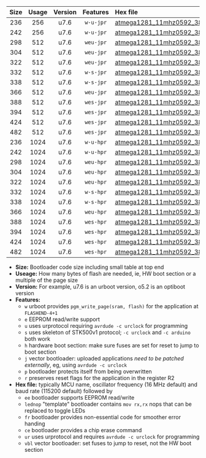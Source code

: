 |Size|Usage|Version|Features|Hex file|
|:-:|:-:|:-:|:-:|:--|
|236|256|u7.6|`w-u-jpr`|[atmega1281_11mhz0592_38400bps_ur_vbl.hex](https://raw.githubusercontent.com/stefanrueger/urboot/main/atmega1281_11mhz0592_38400bps_ur_vbl.hex)|
|242|256|u7.6|`w-u-jpr`|[atmega1281_11mhz0592_38400bps_lednop_ur_vbl.hex](https://raw.githubusercontent.com/stefanrueger/urboot/main/atmega1281_11mhz0592_38400bps_lednop_ur_vbl.hex)|
|298|512|u7.6|`weu-jpr`|[atmega1281_11mhz0592_38400bps_ee_ur_vbl.hex](https://raw.githubusercontent.com/stefanrueger/urboot/main/atmega1281_11mhz0592_38400bps_ee_ur_vbl.hex)|
|304|512|u7.6|`weu-jpr`|[atmega1281_11mhz0592_38400bps_ee_lednop_ur_vbl.hex](https://raw.githubusercontent.com/stefanrueger/urboot/main/atmega1281_11mhz0592_38400bps_ee_lednop_ur_vbl.hex)|
|322|512|u7.6|`weu-jpr`|[atmega1281_11mhz0592_38400bps_ee_lednop_fr_ur_vbl.hex](https://raw.githubusercontent.com/stefanrueger/urboot/main/atmega1281_11mhz0592_38400bps_ee_lednop_fr_ur_vbl.hex)|
|332|512|u7.6|`w-s-jpr`|[atmega1281_11mhz0592_38400bps_vbl.hex](https://raw.githubusercontent.com/stefanrueger/urboot/main/atmega1281_11mhz0592_38400bps_vbl.hex)|
|338|512|u7.6|`w-s-jpr`|[atmega1281_11mhz0592_38400bps_lednop_vbl.hex](https://raw.githubusercontent.com/stefanrueger/urboot/main/atmega1281_11mhz0592_38400bps_lednop_vbl.hex)|
|366|512|u7.6|`weu-jpr`|[atmega1281_11mhz0592_38400bps_ee_lednop_fr_ce_ur_vbl.hex](https://raw.githubusercontent.com/stefanrueger/urboot/main/atmega1281_11mhz0592_38400bps_ee_lednop_fr_ce_ur_vbl.hex)|
|388|512|u7.6|`wes-jpr`|[atmega1281_11mhz0592_38400bps_ee_vbl.hex](https://raw.githubusercontent.com/stefanrueger/urboot/main/atmega1281_11mhz0592_38400bps_ee_vbl.hex)|
|394|512|u7.6|`wes-jpr`|[atmega1281_11mhz0592_38400bps_ee_lednop_vbl.hex](https://raw.githubusercontent.com/stefanrueger/urboot/main/atmega1281_11mhz0592_38400bps_ee_lednop_vbl.hex)|
|424|512|u7.6|`wes-jpr`|[atmega1281_11mhz0592_38400bps_ee_lednop_fr_vbl.hex](https://raw.githubusercontent.com/stefanrueger/urboot/main/atmega1281_11mhz0592_38400bps_ee_lednop_fr_vbl.hex)|
|482|512|u7.6|`wes-jpr`|[atmega1281_11mhz0592_38400bps_ee_lednop_fr_ce_vbl.hex](https://raw.githubusercontent.com/stefanrueger/urboot/main/atmega1281_11mhz0592_38400bps_ee_lednop_fr_ce_vbl.hex)|
|236|1024|u7.6|`w-u-hpr`|[atmega1281_11mhz0592_38400bps_ur.hex](https://raw.githubusercontent.com/stefanrueger/urboot/main/atmega1281_11mhz0592_38400bps_ur.hex)|
|242|1024|u7.6|`w-u-hpr`|[atmega1281_11mhz0592_38400bps_lednop_ur.hex](https://raw.githubusercontent.com/stefanrueger/urboot/main/atmega1281_11mhz0592_38400bps_lednop_ur.hex)|
|298|1024|u7.6|`weu-hpr`|[atmega1281_11mhz0592_38400bps_ee_ur.hex](https://raw.githubusercontent.com/stefanrueger/urboot/main/atmega1281_11mhz0592_38400bps_ee_ur.hex)|
|304|1024|u7.6|`weu-hpr`|[atmega1281_11mhz0592_38400bps_ee_lednop_ur.hex](https://raw.githubusercontent.com/stefanrueger/urboot/main/atmega1281_11mhz0592_38400bps_ee_lednop_ur.hex)|
|322|1024|u7.6|`weu-hpr`|[atmega1281_11mhz0592_38400bps_ee_lednop_fr_ur.hex](https://raw.githubusercontent.com/stefanrueger/urboot/main/atmega1281_11mhz0592_38400bps_ee_lednop_fr_ur.hex)|
|332|1024|u7.6|`w-s-hpr`|[atmega1281_11mhz0592_38400bps.hex](https://raw.githubusercontent.com/stefanrueger/urboot/main/atmega1281_11mhz0592_38400bps.hex)|
|338|1024|u7.6|`w-s-hpr`|[atmega1281_11mhz0592_38400bps_lednop.hex](https://raw.githubusercontent.com/stefanrueger/urboot/main/atmega1281_11mhz0592_38400bps_lednop.hex)|
|366|1024|u7.6|`weu-hpr`|[atmega1281_11mhz0592_38400bps_ee_lednop_fr_ce_ur.hex](https://raw.githubusercontent.com/stefanrueger/urboot/main/atmega1281_11mhz0592_38400bps_ee_lednop_fr_ce_ur.hex)|
|388|1024|u7.6|`wes-hpr`|[atmega1281_11mhz0592_38400bps_ee.hex](https://raw.githubusercontent.com/stefanrueger/urboot/main/atmega1281_11mhz0592_38400bps_ee.hex)|
|394|1024|u7.6|`wes-hpr`|[atmega1281_11mhz0592_38400bps_ee_lednop.hex](https://raw.githubusercontent.com/stefanrueger/urboot/main/atmega1281_11mhz0592_38400bps_ee_lednop.hex)|
|424|1024|u7.6|`wes-hpr`|[atmega1281_11mhz0592_38400bps_ee_lednop_fr.hex](https://raw.githubusercontent.com/stefanrueger/urboot/main/atmega1281_11mhz0592_38400bps_ee_lednop_fr.hex)|
|482|1024|u7.6|`wes-hpr`|[atmega1281_11mhz0592_38400bps_ee_lednop_fr_ce.hex](https://raw.githubusercontent.com/stefanrueger/urboot/main/atmega1281_11mhz0592_38400bps_ee_lednop_fr_ce.hex)|

- **Size:** Bootloader code size including small table at top end
- **Useage:** How many bytes of flash are needed, ie, HW boot section or a multiple of the page size
- **Version:** For example, u7.6 is an urboot version, o5.2 is an optiboot version
- **Features:**
  + `w` urboot provides `pgm_write_page(sram, flash)` for the application at `FLASHEND-4+1`
  + `e` EEPROM read/write support
  + `u` uses urprotocol requiring `avrdude -c urclock` for programming
  + `s` uses skeleton of STK500v1 protocol; `-c urclock` and `-c arduino` both work
  + `h` hardware boot section: make sure fuses are set for reset to jump to boot section
  + `j` vector bootloader: uploaded applications *need to be patched externally*, eg, using `avrdude -c urclock`
  + `p` bootloader protects itself from being overwritten
  + `r` preserves reset flags for the application in the register R2
- **Hex file:** typically MCU name, oscillator frequency (16 MHz default) and baud rate (115200 default) followed by
  + `ee` bootloader supports EEPROM read/write
  + `lednop` "template" bootloader contains `mov rx,rx` nops that can be replaced to toggle LEDs
  + `fr` bootloader provides non-essential code for smoother error handing
  + `ce` bootloader provides a chip erase command
  + `ur` uses urprotocol and requires `avrdude -c urclock` for programming
  + `vbl` vector bootloader: set fuses to jump to reset, not the HW boot section

